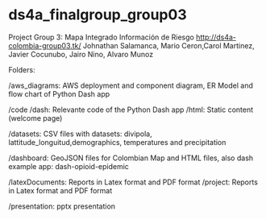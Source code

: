 # ds4a_finalgroup_group03

Project Group 3: 
Mapa Integrado Información de Riesgo
http://ds4a-colombia-group03.tk/
Johnathan Salamanca, Mario Ceron,Carol Martinez, Javier Cocunubo, Jairo Nino, Alvaro Munoz

Folders:

/aws_diagrams: AWS deployment and component diagram, ER Model and flow chart of Python Dash app

/code
	/dash: Relevante code of the Python Dash app
	/html: Static content (welcome page)

/datasets: CSV files with datasets: divipola, lattitude_longuitud,demographics, temperatures and precipitation

/dashboard: GeoJSON files for Colombian Map and HTML files, also dash example app: dash-opioid-epidemic

/latexDocuments: Reports in Latex format and PDF format
	/project: Reports in Latex format and PDF format

/presentation: pptx presentation

